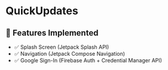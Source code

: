 # QuickUpdates

## 🔐 Features Implemented

- ✅ Splash Screen (Jetpack Splash API)
- ✅ Navigation (Jetpack Compose Navigation)
- ✅ Google Sign-In (Firebase Auth + Credential Manager API)